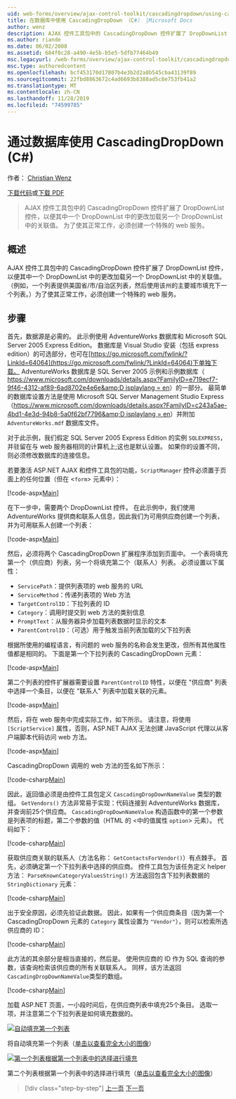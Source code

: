 ```yaml
---
uid: web-forms/overview/ajax-control-toolkit/cascadingdropdown/using-cascadingdropdown-with-a-database-cs
title: 在数据库中使用 CascadingDropDown （C#） |Microsoft Docs
author: wenz
description: AJAX 控件工具包中的 CascadingDropDown 控件扩展了 DropDownList 控件，以便其中一个 DropDownList 的更改会在 anoth 中加载关联值。
ms.author: riande
ms.date: 06/02/2008
ms.assetid: 684f0c28-a490-4e5b-b5e5-5dfb77464b49
msc.legacyurl: /web-forms/overview/ajax-control-toolkit/cascadingdropdown/using-cascadingdropdown-with-a-database-cs
msc.type: authoredcontent
ms.openlocfilehash: bcf453170d17807b4e3b2d2a8b545cba43139f89
ms.sourcegitcommit: 22fbd8863672c4ad6693b8388ad5c8e753fb41a2
ms.translationtype: MT
ms.contentlocale: zh-CN
ms.lasthandoff: 11/28/2019
ms.locfileid: "74599785"
---
```

# <a name="using-cascadingdropdown-with-a-database-c"></a>通过数据库使用 CascadingDropDown (C#)

作者： [Christian Wenz](https://github.com/wenz)

[下载代码](https://download.microsoft.com/download/9/0/7/907760b1-2c60-4f81-aeb6-ca416a573b0d/cascadingdropdown1.cs.zip)或[下载 PDF](https://download.microsoft.com/download/2/d/c/2dc10e34-6983-41d4-9c08-f78f5387d32b/cascadingdropdown1CS.pdf)

> AJAX 控件工具包中的 CascadingDropDown 控件扩展了 DropDownList 控件，以便其中一个 DropDownList 中的更改加载另一个 DropDownList 中的关联值。 为了使其正常工作，必须创建一个特殊的 web 服务。

## <a name="overview"></a>概述

AJAX 控件工具包中的 CascadingDropDown 控件扩展了 DropDownList 控件，以便其中一个 DropDownList 中的更改加载另一个 DropDownList 中的关联值。 （例如，一个列表提供美国省/市/自治区列表，然后使用该州的主要城市填充下一个列表。）为了使其正常工作，必须创建一个特殊的 web 服务。

## <a name="steps"></a>步骤

首先，数据源是必需的。 此示例使用 AdventureWorks 数据库和 Microsoft SQL Server 2005 Express Edition。 数据库是 Visual Studio 安装（包括 express edition）的可选部分，也可在[https://go.microsoft.com/fwlink/?LinkId=64064](https://go.microsoft.com/fwlink/?LinkId=64064)下单独下载。 AdventureWorks 数据库是 SQL Server 2005 示例和示例数据库（ [https://www.microsoft.com/downloads/details.aspx?FamilyID=e719ecf7-9f46-4312-af89-6ad8702e4e6e&amp;D isplaylang = en](https://www.microsoft.com/downloads/details.aspx?FamilyID=e719ecf7-9f46-4312-af89-6ad8702e4e6e&amp;DisplayLang=en)）的一部分。 最简单的数据库设置方法是使用 Microsoft SQL Server Management Studio Express （[https://www.microsoft.com/downloads/details.aspx?FamilyID=c243a5ae-4bd1-4e3d-94b8-5a0f62bf7796&amp;D isplaylang = en](https://www.microsoft.com/downloads/details.aspx?FamilyID=c243a5ae-4bd1-4e3d-94b8-5a0f62bf7796&amp;DisplayLang=en)）并附加 `AdventureWorks.mdf` 数据库文件。

对于此示例，我们假定 SQL Server 2005 Express Edition 的实例 `SQLEXPRESS`，并驻留在与 web 服务器相同的计算机上;这也是默认设置。 如果你的设置不同，则必须修改数据库的连接信息。

若要激活 ASP.NET AJAX 和控件工具包的功能，`ScriptManager` 控件必须置于页面上的任何位置（但在 &lt;`form`&gt; 元素中）：

[!code-aspx[Main](using-cascadingdropdown-with-a-database-cs/samples/sample1.aspx)]

在下一步中，需要两个 DropDownList 控件。 在此示例中，我们使用 AdventureWorks 提供商和联系人信息，因此我们为可用供应商创建一个列表，并为可用联系人创建一个列表：

[!code-aspx[Main](using-cascadingdropdown-with-a-database-cs/samples/sample2.aspx)]

然后，必须将两个 CascadingDropDown 扩展程序添加到页面中。 一个表将填充第一个（供应商）列表，另一个将填充第二个（联系人）列表。 必须设置以下属性：

- `ServicePath`：提供列表项的 web 服务的 URL
- `ServiceMethod`：传递列表项的 Web 方法
- `TargetControlID`：下拉列表的 ID
- `Category`：调用时提交到 web 方法的类别信息
- `PromptText`：从服务器异步加载列表数据时显示的文本
- `ParentControlID`：（可选）用于触发当前列表加载的父下拉列表

根据所使用的编程语言，有问题的 web 服务的名称会发生更改，但所有其他属性值都是相同的。 下面是第一个下拉列表的 CascadingDropDown 元素：

[!code-aspx[Main](using-cascadingdropdown-with-a-database-cs/samples/sample3.aspx)]

第二个列表的控件扩展器需要设置 `ParentControlID` 特性，以便在 "供应商" 列表中选择一个条目，以便在 "联系人" 列表中加载关联的元素。

[!code-aspx[Main](using-cascadingdropdown-with-a-database-cs/samples/sample4.aspx)]

然后，将在 web 服务中完成实际工作，如下所示。 请注意，将使用 `[ScriptService]` 属性，否则，ASP.NET AJAX 无法创建 JavaScript 代理以从客户端脚本代码访问 web 方法。

[!code-aspx[Main](using-cascadingdropdown-with-a-database-cs/samples/sample5.aspx)]

CascadingDropDown 调用的 web 方法的签名如下所示：

[!code-csharp[Main](using-cascadingdropdown-with-a-database-cs/samples/sample6.cs)]

因此，返回值必须是由控件工具包定义 `CascadingDropDownNameValue` 类型的数组。 `GetVendors()` 方法非常易于实现：代码连接到 AdventureWorks 数据库，并查询前25个供应商。 `CascadingDropDownNameValue` 构造函数中的第一个参数是列表项的标题，第二个参数的值（HTML 的 &lt;中的值属性 `option`&gt; 元素）。 代码如下：

[!code-csharp[Main](using-cascadingdropdown-with-a-database-cs/samples/sample7.cs)]

获取供应商关联的联系人（方法名称： `GetContactsForVendor()`）有点棘手。 首先，必须确定第一个下拉列表中选择的供应商。 控件工具包为该任务定义 helper 方法： `ParseKnownCategoryValuesString()` 方法返回包含下拉列表数据的 `StringDictionary` 元素：

[!code-csharp[Main](using-cascadingdropdown-with-a-database-cs/samples/sample8.cs)]

出于安全原因，必须先验证此数据。 因此，如果有一个供应商条目（因为第一个 CascadingDropDown 元素的 `Category` 属性设置为 `"Vendor"`），则可以检索所选供应商的 ID：

[!code-csharp[Main](using-cascadingdropdown-with-a-database-cs/samples/sample9.cs)]

此方法的其余部分是相当直接的，然后是。 使用供应商的 ID 作为 SQL 查询的参数，该查询检索该供应商的所有关联联系人。 同样，该方法返回 `CascadingDropDownNameValue`类型的数组。

[!code-csharp[Main](using-cascadingdropdown-with-a-database-cs/samples/sample10.cs)]

加载 ASP.NET 页面，一小段时间后，在供应商列表中填充25个条目。 选取一项，并注意第二个下拉列表是如何填充数据的。

[![自动填充第一个列表](using-cascadingdropdown-with-a-database-cs/_static/image2.png)](using-cascadingdropdown-with-a-database-cs/_static/image1.png)

将自动填充第一个列表（[单击以查看完全大小的图像](using-cascadingdropdown-with-a-database-cs/_static/image3.png)）

[![第一个列表根据第一个列表中的选择进行填充](using-cascadingdropdown-with-a-database-cs/_static/image5.png)](using-cascadingdropdown-with-a-database-cs/_static/image4.png)

第二个列表根据第一个列表中的选择进行填充（[单击以查看完全大小的图像](using-cascadingdropdown-with-a-database-cs/_static/image6.png)）

> [!div class="step-by-step"]
> [上一页](filling-a-list-using-cascadingdropdown-cs.md)
> [下一页](presetting-list-entries-with-cascadingdropdown-cs.md)
